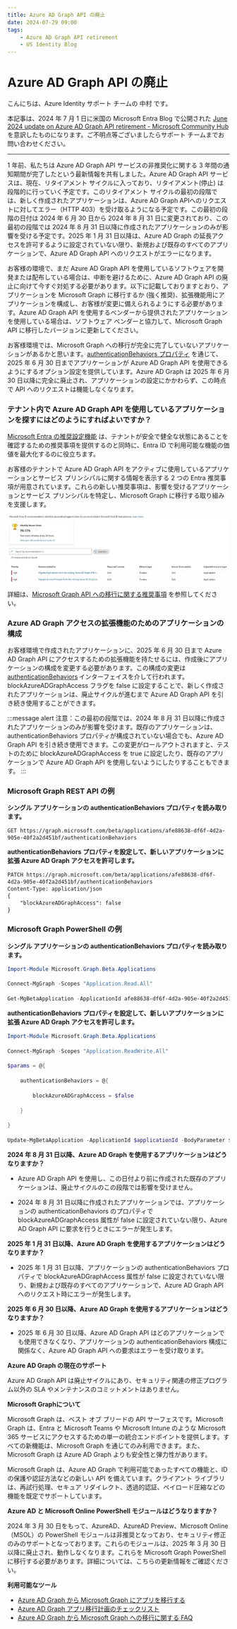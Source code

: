 ```yaml
---
title: Azure AD Graph API の廃止
date: 2024-07-29 09:00
tags:
    - Azure AD Graph API retirement
    - US Identity Blog
---
```


# Azure AD Graph API の廃止

こんにちは、Azure Identity サポート チームの 中村 です。 

 
本記事は、2024 年 7 月 1 日に米国の Microsoft Entra Blog で公開された [June 2024 update on Azure AD Graph API retirement - Microsoft Community Hub](https://techcommunity.microsoft.com/t5/microsoft-entra-blog/june-2024-update-on-azure-ad-graph-api-retirement/ba-p/4094534) を意訳したものになります。ご不明点等ございましたらサポート チームまでお問い合わせください。

---

1 年前、私たちは Azure AD Graph API サービスの非推奨化に関する 3 年間の通知期間が完了したという最新情報を共有しました。Azure AD Graph API サービスは、現在、リタイアメント サイクルに入っており、リタイアメント(停止) は段階的に行っていく予定です。このリタイアメント サイクルの最初の段階では、新しく作成されたアプリケーションは、Azure AD Graph APIへのリクエストに対してエラー（HTTP 403）を受け取るようになる予定です。この最初の段階の日付は 2024 年 6 月 30 日から 2024 年 8 月 31 日に変更されており、この最初の段階では 2024 年 8 月 31 日以降に作成されたアプリケーションのみが影響を受ける予定です。2025 年 1 月 31 日以降は、Azure AD Graph の延長アクセスを許可するように設定されていない限り、新規および既存のすべてのアプリケーションで、Azure AD Graph API へのリクエストがエラーになります。 

 お客様の環境で、まだ Azure AD Graph API を使用しているソフトウェアを開発または配布している場合は、中断を避けるために、Azure AD Graph API の廃止に向けて今すぐ対処する必要があります。以下に記載しておりますとおり、アプリケーションを Microsoft Graph に移行するか (強く推奨)、拡張機能用にアプリケーションを構成し、お客様が変更に備えられるようにする必要があります。Azure AD Graph API を使用するベンダーから提供されたアプリケーションを使用している場合は、ソフトウェア ベンダーと協力して、Microsoft Graph API に移行したバージョンに更新してください。  


お客様環境では、Microsoft Graph への移行が完全に完了していないアプリケーションがあるかと思います。[authenticationBehaviors プロパティ](https://learn.microsoft.com/ja-jp/graph/applications-authenticationbehaviors?tabs=http) を通じて、2025 年 6 月 30 日までアプリケーションが Azure AD Graph API を使用できるようにするオプション設定を提供しています。Azure AD Graph は 2025 年 6 月 30 日以降に完全に廃止され、アプリケーションの設定にかかわらず、この時点で API へのリクエストは機能しなくなります。 

### テナント内で Azure AD Graph API を使用しているアプリケーションを探すにはどのようにすればよいですか？ 

[Microsoft Entra の推奨設定機能](https://learn.microsoft.com/ja-jp/entra/identity/monitoring-health/overview-recommendations) は、テナントが安全で健全な状態にあることを確認するための推奨事項を提供するのと同時に、Entra ID で利用可能な機能の価値を最大化するのに役立ちます。

お客様のテナントで Azure AD Graph API  をアクティブに使用しているアプリケーションとサービス プリンシパルに関する情報を表示する 2 つの Entra 推奨事項が用意されています。これらの新しい推奨事項は、影響を受けるアプリケーションとサービス プリンシパルを特定し、Microsoft Graph に移行する取り組みを支援します。 

![図1: Azure AD Graph 移行に関する Microsoft Entra 推奨事項 ](./azure-ad-graph-api-retirement/azure-ad-graph-api-retirement.png)

詳細は、[Microsoft Graph API への移行に関する推奨事項](https://learn.microsoft.com/ja-jp/entra/identity/monitoring-health/recommendation-migrate-to-microsoft-graph-api) を参照してください。 

### Azure AD Graph アクセスの拡張機能のためのアプリケーションの構成 

お客様環境で作成されたアプリケーションに、2025 年 6 月 30 日まで Azure AD Graph API にアクセスするための拡張機能を持たせるには、作成後にアプリケーションの構成を変更する必要があります。この構成の変更は [authenticationBehaviors](https://learn.microsoft.com/ja-jp/graph/applications-authenticationbehaviors?tabs=http) インターフェイスを介して行われます。blockAzureADGraphAccess フラグを false に設定することで、新しく作成されたアプリケーションは、廃止サイクルが進むまで Azure AD Graph API を引き続き使用することができます。  

:::message alert
注意：この最初の段階では、2024 年 8 月 31 日以降に作成されたアプリケーションのみが影響を受けます。既存のアプリケーションは、authenticationBehaviors プロパティが構成されていない場合でも、Azure AD Graph API を引き続き使用できます。この変更がロールアウトされますと、テストのために blockAzureADGraphAccess を true に設定したり、既存のアプリケーションで Azure AD Graph API を使用しないようにしたりすることもできます。 
:::

### Microsoft Graph REST API の例 

**シングル アプリケーションの authenticationBehaviors プロパティを読み取ります。**

```
GET https://graph.microsoft.com/beta/applications/afe88638-df6f-4d2a-905e-40f2a2d451bf/authenticationBehaviors
```

**authenticationBehaviors プロパティを設定して、新しいアプリケーションに拡張 Azure AD Graph アクセスを許可します。**

```
PATCH https://graph.microsoft.com/beta/applications/afe88638-df6f-4d2a-905e-40f2a2d451bf/authenticationBehaviors  
Content-Type: application/json 
{ 
    "blockAzureADGraphAccess": false 
} 
```


### Microsoft Graph PowerShell の例 

**シングル アプリケーションの authenticationBehaviors プロパティを読み取ります。**

```powershell
Import-Module Microsoft.Graph.Beta.Applications 

Connect-MgGraph -Scopes "Application.Read.All" 

Get-MgBetaApplication -ApplicationId afe88638-df6f-4d2a-905e-40f2a2d451bf -Property "id,displayName,appId,authenticationBehaviors" 
```

**authenticationBehaviors プロパティを設定して、新しいアプリケーションに拡張 Azure AD Graph アクセスを許可します。**

```powershell
Import-Module Microsoft.Graph.Beta.Applications  

Connect-MgGraph -Scopes "Application.ReadWrite.All"  

$params = @{  

    authenticationBehaviors = @{  

        blockAzureADGraphAccess = $false  

    }  

}  

Update-MgBetaApplication -ApplicationId $applicationId -BodyParameter $params
```


**2024 年 8 月 31 日以降、Azure AD Graph を使用するアプリケーションはどうなりますか？**

- Azure AD Graph API を使用し、この日付より前に作成された既存のアプリケーションは、廃止サイクルのこの段階では影響を受けません。 

- 2024 年 8 月 31 日以降に作成されたアプリケーションでは、アプリケーションの authenticationBehaviors のプロパティで blockAzureADGraphAccess 属性が false に設定されていない限り、Azure AD Graph API  に要求を行うときにエラーが発生します。 


**2025 年 1 月 31 日以降、Azure AD Graph を使用するアプリケーションはどうなりますか？**

- 2025 年 1 月 31 日以降、アプリケーションの authenticationBehaviors プロパティで blockAzureADGraphAccess 属性が false に設定されていない限り、新規および既存のすべてのアプリケーションで、Azure AD Graph API へのリクエスト時にエラーが発生します。 


**2025 年 6 月 30 日以降、Azure AD Graph を使用するアプリケーションはどうなりますか？**

- 2025 年 6 月 30 日以降、Azure AD Graph API  はどのアプリケーションでも使用できなくなり、アプリケーションの authenticationBehaviors 構成に関係なく、Azure AD Graph API への要求はエラーを受け取ります。 


**Azure AD Graph の現在のサポート**

Azure AD Graph API は廃止サイクルにあり、セキュリティ関連の修正プログラム以外の SLA やメンテナンスのコミットメントはありません。 


**Microsoft Graphについて**

Microsoft Graph は、ベスト オブ ブリードの API サーフェスです。Microsoft Graph は、Entra と Microsoft Teams や Microsoft Intune のような Microsoft 365 サービスにアクセスするための単一の統合エンドポイントを提供します。すべての新機能は、Microsoft Graph を通じてのみ利用できます。また、Microsoft Graph は Azure AD Graph よりも安全性と弾力性があります。 

Microsoft Graph は、Azure AD Graph で利用可能であったすべての機能と、ID の保護や認証方法などの新しい API を備えています。クライアント ライブラリは、再試行処理、セキュア リダイレクト、透過的認証、ペイロード圧縮などの機能を既定でサポートしています。 


**Azure AD と Microsoft Online PowerShell モジュールはどうなりますか？**

2024 年 3 月 30 日をもって、AzureAD、AzureAD Preview、Microsoft Online（MSOL）の PowerShell モジュールは非推奨となっており、セキュリティ修正のみのサポートとなっております。これらのモジュールは、2025 年 3 月 30 日以降に廃止され、動作しなくなります。これらを Microsoft Graph PowerShell に移行する必要があります。詳細については、こちらの更新情報をご確認ください。


**利用可能なツール**

- [Azure AD Graph から Microsoft Graph にアプリを移行する](https://learn.microsoft.com/ja-jp/graph/migrate-azure-ad-graph-overview)
- [Azure AD Graph アプリ移行計画のチェックリスト](https://learn.microsoft.com/ja-jp/graph/migrate-azure-ad-graph-planning-checklist)
- [Azure AD Graph から Microsoft Graph への移行に関する FAQ](https://learn.microsoft.com/ja-jp/graph/migrate-azure-ad-graph-faq)


